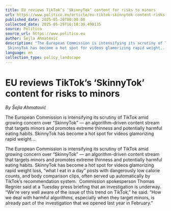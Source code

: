 ```yaml
---
title: EU reviews TikTok’s ‘SkinnyTok’ content for risks to minors
url: https://www.politico.eu/article/eu-tiktok-skinnytok-content-risks-minors-calories-fyp-algorithm-digital-services-act/
published_date: 2025-05-20T00:00:00
collected_date: 2025-05-29T16:18:39.498135
source: Politico
source_url: https://www.politico.eu
author: Šejla Ahmatović
description: "The European Commission is intensifying its scrutiny of TikTok amid growing concern over “SkinnyTok” — an algorithm-driven content stream that targets minors and promotes extreme thinness and potentially harmful eating habits. 
 SkinnyTok has become a hot spot for videos glamorizing rapid weight..."
language: en
collection_type: policy_landscape
---
```


# EU reviews TikTok’s ‘SkinnyTok’ content for risks to minors

*By Šejla Ahmatović*

The European Commission is intensifying its scrutiny of TikTok amid growing concern over “SkinnyTok” — an algorithm-driven content stream that targets minors and promotes extreme thinness and potentially harmful eating habits. 
 SkinnyTok has become a hot spot for videos glamorizing rapid weight...

The European Commission is intensifying its scrutiny of TikTok amid growing concern over “SkinnyTok” — an algorithm-driven content stream that targets minors and promotes extreme thinness and potentially harmful eating habits. 
 SkinnyTok has become a hot spot for videos glamorizing rapid weight loss, “what I eat in a day” posts with dangerously low calorie counts, and body comparison clips, often served up automatically by TikTok’s recommendation system.  
 Commission spokesperson Thomas Regnier said at a Tuesday press briefing that an investigation is underway. “We're very well aware of the issue of this trend on TikTok,” he said. “How we deal with harmful algorithms, especially when they target minors, is already part of the investigation that we opened last year in February.”